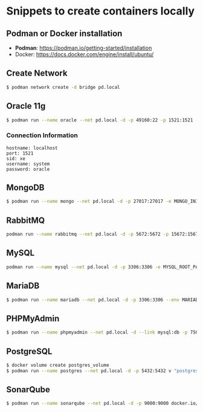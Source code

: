 # Snippets to create containers locally

## Podman or Docker installation

- **Podman**: https://podman.io/getting-started/installation
- Docker: https://docs.docker.com/engine/install/ubuntu/

## Create Network

```bash
$ podman network create -d bridge pd.local
```

## Oracle 11g

```bash
$ podman run --name oracle --net pd.local -d -p 49160:22 -p 1521:1521 -p 49162:8080 docker.io/orangehrm/oracle-xe-11g
```

### Connection Information

```
hostname: localhost 
port: 1521 
sid: xe 
username: system 
password: oracle
```

## MongoDB

```bash
$ podman run --name mongo --net pd.local -d -p 27017:27017 -e MONGO_INITDB_ROOT_USERNAME=root -e MONGO_INITDB_ROOT_PASSWORD=root -d docker.io/mongo:latest
```

## RabbitMQ

```bash
podman run --name rabbitmq --net pd.local -d -p 5672:5672 -p 15672:15672 --hostname rabbitmq -v /docker/rabbitmq/data:/var/lib/rabbitmq docker.io/rabbitmq:3-management
```

## MySQL

```bash
podman run --name mysql --net pd.local -d -p 3306:3306 -e MYSQL_ROOT_PASSWORD=root -e MYSQL_ALLOW_EMPTY_PASSWORD=false docker.io/mysql:latest
```

## MariaDB

```bash
$ podman run --name mariadb --net pd.local -d -p 3306:3306 --env MARIADB_USER=local-user --env MARIADB_PASSWORD=local-user-pass --env MARIADB_ROOT_PASSWORD=root-pass  docker.io/mariadb:latest
```

## PHPMyAdmin

```bash
$ podman run --name phpmyadmin --net pd.local -d --link mysql:db -p 7500:80 docker.io/phpmyadmin/phpmyadmin
```

## PostgreSQL

```bash
$ docker volume create postgres_volume
$ podman run --name postgres --net pd.local -d -p 5432:5432 v "postgres_volume:/var/lib/postgresql/data" -e POSTGRES_USER=root -e POSTGRES_PASSWORD=root docker.io/postgres:latest
```

## SonarQube

```bash
$ podman run --name sonarqube --net pd.local -d -p 9000:9000 docker.io/sonarqube
```
